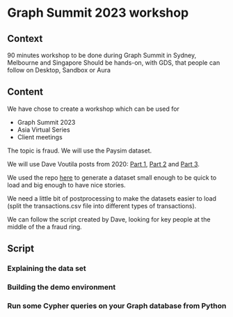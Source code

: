 # Graph Summit 2023 workshop

## Context
90 minutes workshop to be done during Graph Summit in Sydney, Melbourne and Singapore
Should be hands-on, with GDS, that people can follow on Desktop, Sandbox or Aura

## Content
We have chose to create a workshop which can be used for
- Graph Summit 2023
- Asia Virtual Series
- Client meetings

The topic is fraud. We will use the Paysim dataset.

We will use Dave Voutila posts from 2020:
[Part 1](https://www.sisu.io/posts/paysim/), [Part 2](https://www.sisu.io/posts/paysim-part2/) and [Part 3](https://www.sisu.io/posts/paysim-part3/).

We used the repo [here](https://github.com/voutilad/paysim-demo) to generate a dataset small enough to be quick to load and big enough to have nice stories.

We need a little bit of postprocessing to make the datasets easier to load (split the transactions.csv file into different types of transactions).

We can follow the script created by Dave, looking for key people at the middle of the a fraud ring.

## Script

### Explaining the data set

### Building the demo environment

### Run some Cypher queries on your Graph database from Python
